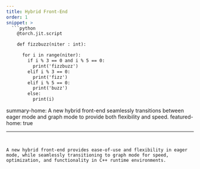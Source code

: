```yaml
---
title: Hybrid Front-End
order: 1
snippet: >
  ```python
    @torch.jit.script

    def fizzbuzz(niter : int):

      for i in range(niter):
        if i % 3 == 0 and i % 5 == 0:
          print('fizzbuzz')
        elif i % 3 == 0:
          print('fizz')
        elif i % 5 == 0:
          print('buzz')
        else:
          print(i)
  ```

summary-home: A new hybrid front-end seamlessly transitions between eager mode and graph mode to provide both flexibility and speed.
featured-home: true

---
```


A new hybrid front-end provides ease-of-use and flexibility in eager mode, while seamlessly transitioning to graph mode for speed, optimization, and functionality in C++ runtime environments.
